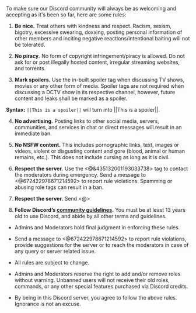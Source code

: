 To make sure our Discord community will always be as welcoming and accepting as it's been so far, here are some rules:

1. **Be nice.** Treat others with kindness and respect. Racism, sexism, bigotry, excessive swearing, doxxing, posting personal information of other members and inciting negative reactions/intentional baiting will not be tolerated.

2. **No piracy.** No form of copyright infringement/piracy is allowed. Do not ask for or post illegally hosted content, irregular streaming websites, and torrents.

3. **Mark spoilers.** Use the in-built spoiler tag when discussing TV shows, movies or any other form of media. Spoiler tags are not required when discussing a DCTV show in its respective channel, however, future content and leaks shall be marked as a spoiler.  

**Syntax:** `||This is a spoiler||` will turn into ||This is a spoiler||.

4. **No advertising.** Posting links to other social media, servers, communities, and services in chat or direct messages will result in an immediate ban.

5. **No NSFW content.** This includes pornographic links, text, images or videos, violent or disgusting content and gore (blood, animal or human remains, etc.). This does not include cursing as long as it is civil.

6. **Respect the server.** Use the <@&435132001193033738> tag to contact the moderators during emergency. Send a message to <@672422978671214592> to report rule violations. Spamming or abusing role tags can result in a ban.  

7. **Respect the server.** Send <@>

8. **Follow Discord’s [community guidelines](https://discordapp.com/guidelines).** You must be at least 13 years old to use Discord, and abide by all other terms and guidelines.

- Admins and Moderators hold final judgment in enforcing these rules.

- Send a message to <@672422978671214592> to report rule violations, provide suggestions for the server or to reach the moderators in case of any query or server related issue.

- All rules are subject to change.

- Admins and Moderators reserve the right to add and/or remove roles without warning. Unbanned users will not receive their old roles, commands, or any other special features purchased via Discord credits.

- By being in this Discord server, you agree to follow the above rules. Ignorance is not an excuse.
